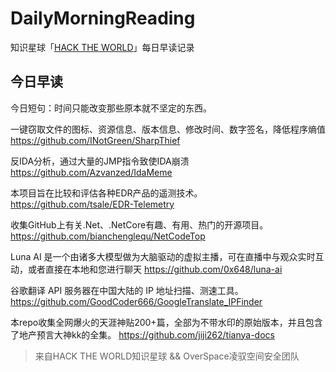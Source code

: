 # DailyMorningReading

知识星球「[HACK THE WORLD](https://public.zsxq.com/groups/225824414251.html)」每日早读记录

## 今日早读

今日短句：时间只能改变那些原本就不坚定的东西。

一键窃取文件的图标、资源信息、版本信息、修改时间、数字签名，降低程序熵值
https://github.com/INotGreen/SharpThief

反IDA分析，通过大量的JMP指令致使IDA崩溃
https://github.com/Azvanzed/IdaMeme

本项目旨在比较和评估各种EDR产品的遥测技术。
https://github.com/tsale/EDR-Telemetry

收集GitHub上有关.Net、.NetCore有趣、有用、热门的开源项目。
https://github.com/bianchenglequ/NetCodeTop

Luna AI 是一个由诸多大模型做为大脑驱动的虚拟主播，可在直播中与观众实时互动，或者直接在本地和您进行聊天
https://github.com/0x648/luna-ai

谷歌翻译 API 服务器在中国大陆的 IP 地址扫描、测速工具。
https://github.com/GoodCoder666/GoogleTranslate_IPFinder

本repo收集全网爆火的天涯神贴200+篇，全部为不带水印的原始版本，并且包含了地产预言大神kk的全集。
https://github.com/jiji262/tianya-docs

> 来自HACK THE WORLD知识星球 && OverSpace凌驭空间安全团队
